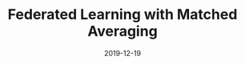 ---
title: "Federated Learning with Matched Averaging"
excerpt: 'Hongyi Wang, Mikhail Yurochkin, Yuekai Sun, Dimitris Papailiopoulos, Yasaman Khazaeni ($\color{red}{\text{Oral}}$, acceptance rate: $\color{red}{1.85\%}$) \[[link](https://openreview.net/forum?id=BkluqlSFDS)\]'
date: 2019-12-19
venue: 'ICLR'
pubtype: 'conference'
excerpt_separator: ""
---